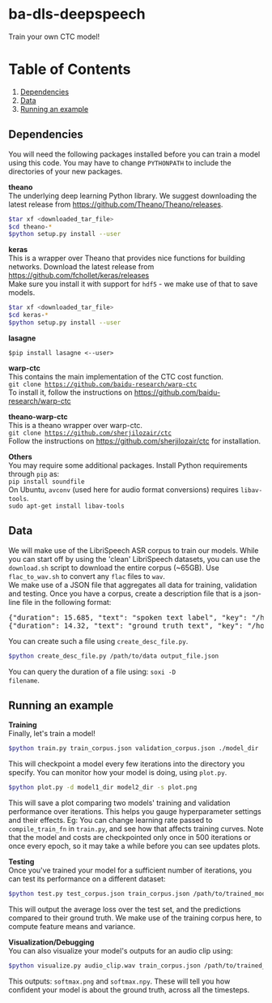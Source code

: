 # ba-dls-deepspeech
Train your own CTC model!

# Table of Contents
1. [Dependencies](#dependencies)
2. [Data](#data)
3. [Running an example](#running-an-example)

## Dependencies
You will need the following packages installed before you can train a model using this code. You may have to change `PYTHONPATH` to include the directories
of your new packages.  
  
**theano**  
The underlying deep learning Python library. We suggest downloading the latest release from https://github.com/Theano/Theano/releases.    
```bash
$tar xf <downloaded_tar_file>
$cd theano-*
$python setup.py install --user
```  

**keras**  
This is a wrapper over Theano that provides nice functions for building networks. Download the latest release from https://github.com/fchollet/keras/releases  
Make sure you install it with support for `hdf5` - we make use of that to save models.  
```bash
$tar xf <downloaded_tar_file>
$cd keras-*
$python setup.py install --user
```  

**lasagne**  
```
$pip install lasagne <--user>
```

**warp-ctc**  
This contains the main implementation of the CTC cost function.  
<code>git clone https://github.com/baidu-research/warp-ctc</code>  
To install it, follow the instructions on https://github.com/baidu-research/warp-ctc

**theano-warp-ctc**  
This is a theano wrapper over warp-ctc.  
<code>git clone https://github.com/sherjilozair/ctc</code>  
Follow the instructions on https://github.com/sherjilozair/ctc for installation.

**Others**  
You may require some additional packages. Install Python requirements through `pip` as:  
<code>pip install soundfile</code>  
On Ubuntu, `avconv` (used here for audio format conversions) requires `libav-tools`.  
<code>sudo apt-get install libav-tools</code>  
## Data
We will make use of the LibriSpeech ASR corpus to train our models. While you can start off by using the 'clean' LibriSpeech datasets, you can use the `download.sh` script to download the entire corpus (~65GB).  Use `flac_to_wav.sh` to convert any `flac` files to `wav`.  
We make use of a JSON file that aggregates all data for training, validation and testing. Once you have a corpus, create a description file that is a json-line file in the following format:
<pre>
{"duration": 15.685, "text": "spoken text label", "key": "/home/username/LibriSpeech/train-clean-360/5672/88367/5672-88367-0031.wav"}
{"duration": 14.32, "text": "ground truth text", "key": "/home/username/LibriSpeech/train-other-500/8678/280914/8678-280914-0009.wav"}
</pre>  
You can create such a file using `create_desc_file.py`.  
```bash
$python create_desc_file.py /path/to/data output_file.json
```
You can query the duration of a file using: <code>soxi -D filename</code>.
## Running an example
**Training**  
Finally, let's train a model!  
```bash
$python train.py train_corpus.json validation_corpus.json ./model_dir
```
This will checkpoint a model every few iterations into the directory you specify. You can monitor how your model is doing, using `plot.py`.
```bash
$python plot.py -d model1_dir model2_dir -s plot.png
```
This will save a plot comparing two models' training and validation performance over iterations. This helps you gauge hyperparameter settings and their effects. Eg: You can change learning rate passed to `compile_train_fn` in `train.py`, and see how that affects training curves.
Note that the model and costs are checkpointed only once in 500 iterations or once every epoch, so it may take a while before you can see updates plots.

**Testing**  
Once you've trained your model for a sufficient number of iterations, you can test its performance on a different dataset:
```bash
$python test.py test_corpus.json train_corpus.json /path/to/trained_model
```
This will output the average loss over the test set, and the predictions compared to their ground truth. We make use of the training corpus here, to compute feature means and variance.

**Visualization/Debugging**  
You can also visualize your model's outputs for an audio clip using:
```bash
$python visualize.py audio_clip.wav train_corpus.json /path/to/trained_model
```
This outputs: `softmax.png` and `softmax.npy`. These will tell you how confident your model is about the ground truth, across all the timesteps.
